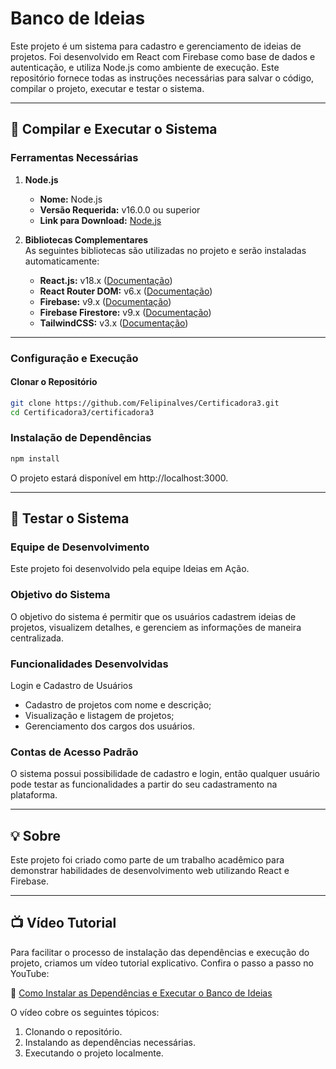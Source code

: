 # Banco de Ideias
Este projeto é um sistema para cadastro e gerenciamento de ideias de projetos. Foi desenvolvido em React com Firebase como base de dados e autenticação, e utiliza Node.js como ambiente de execução. Este repositório fornece todas as instruções necessárias para salvar o código, compilar o projeto, executar e testar o sistema.

---

## 🚀 Compilar e Executar o Sistema

### Ferramentas Necessárias

1. **Node.js**  
   - **Nome:** Node.js  
   - **Versão Requerida:** v16.0.0 ou superior  
   - **Link para Download:** [Node.js](https://nodejs.org/)

2. **Bibliotecas Complementares**  
   As seguintes bibliotecas são utilizadas no projeto e serão instaladas automaticamente:
   - **React.js:** v18.x ([Documentação](https://reactjs.org/docs/getting-started.html))
   - **React Router DOM:** v6.x ([Documentação](https://reactrouter.com/))
   - **Firebase:** v9.x ([Documentação](https://firebase.google.com/))
   - **Firebase Firestore:** v9.x ([Documentação](https://firebase.google.com/docs/firestore))
   - **TailwindCSS:** v3.x ([Documentação](https://tailwindcss.com/))

---

### Configuração e Execução

#### Clonar o Repositório

```bash
git clone https://github.com/Felipinalves/Certificadora3.git
cd Certificadora3/certificadora3
```

### Instalação de Dependências

```bash
npm install
```

O projeto estará disponível em http://localhost:3000.

---

## 🧪 Testar o Sistema

### Equipe de Desenvolvimento
Este projeto foi desenvolvido pela equipe Ideias em Ação.

### Objetivo do Sistema
O objetivo do sistema é permitir que os usuários cadastrem ideias de projetos, visualizem detalhes, e gerenciem as informações de maneira centralizada.

### Funcionalidades Desenvolvidas
Login e Cadastro de Usuários
- Cadastro de projetos com nome e descrição;
- Visualização e listagem de projetos;
- Gerenciamento dos cargos dos usuários.

### Contas de Acesso Padrão
O sistema possui possibilidade de cadastro e login, então qualquer usuário pode testar as funcionalidades a partir do seu cadastramento na plataforma.

---

## 💡 Sobre
Este projeto foi criado como parte de um trabalho acadêmico para demonstrar habilidades de desenvolvimento web utilizando React e Firebase. 

---

## 📺 Vídeo Tutorial

Para facilitar o processo de instalação das dependências e execução do projeto, criamos um vídeo tutorial explicativo. Confira o passo a passo no YouTube:  

🔗 [Como Instalar as Dependências e Executar o Banco de Ideias](https://www.youtube.com/link-do-video)

O vídeo cobre os seguintes tópicos:
1. Clonando o repositório.
2. Instalando as dependências necessárias.
3. Executando o projeto localmente.
